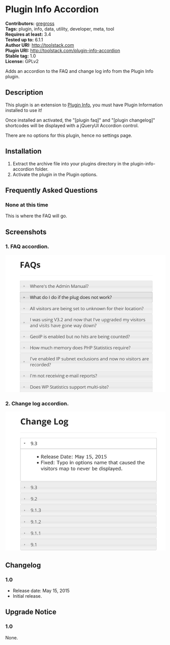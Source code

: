 # Plugin Info Accordion #
**Contributors:** [gregross](https://profiles.wordpress.org/gregross/)  
**Tags:**  plugin, info, data, utility, developer, meta, tool  
**Requires at least:** 3.4  
**Tested up to:** 6.1.1  
**Author URI:** http://toolstack.com  
**Plugin URI:** http://toolstack.com/plugin-info-accordion  
**Stable tag:** 1.0  
**License:** GPLv2  

Adds an accordion to the FAQ and change log info from the Plugin Info plugin.

## Description ##

This plugin is an extension to [Plugin Info](https://wordpress.org/plugins/plugin-info/), you must have Plugin Information installed to use it!

Once installed an activated, the "[plugin faq]" and "[plugin changelog]" shortcodes will be displayed with a jQueryUI Accordion control.

There are no options for this plugin, hence no settings page.

## Installation ##

1. Extract the archive file into your plugins directory in the plugin-info-accordion folder.
2. Activate the plugin in the Plugin options.

## Frequently Asked Questions ##

### None at this time ###

This is where the FAQ will go.

## Screenshots ##

### 1. FAQ accordion. ###
![FAQ accordion.](assets/screenshot-1.png)

### 2. Change log accordion. ###
![Change log accordion.](assets/screenshot-2.png)


## Changelog ##
### 1.0 ###
* Release date: May 15, 2015
* Initial release.

## Upgrade Notice ##

### 1.0 ###
None.


